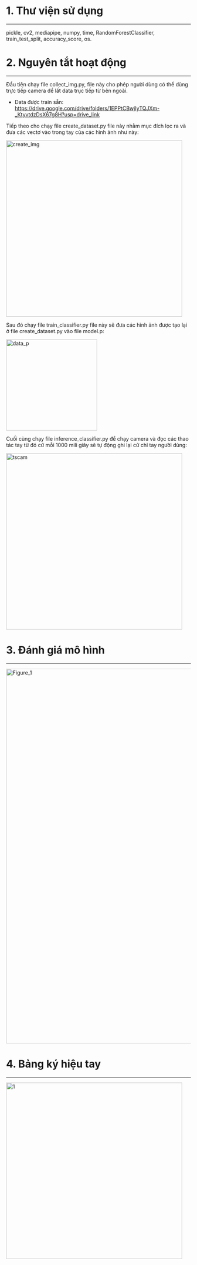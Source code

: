 # 1. Thư viện sử dụng
---
pickle, cv2, mediapipe, numpy, time, RandomForestClassifier, train_test_split, accuracy_score, os.

# 2. Nguyên tắt hoạt động
---

Đầu tiên chạy file collect_img.py, file này cho phép người dùng có thể dùng trực tiếp camera để lất data trục tiếp từ bên ngoài.
  + Data được train sẵn: https://drive.google.com/drive/folders/1EPPtCBwjIyTQJXm-_KtyvtdzDsX67g8H?usp=drive_link

Tiếp theo cho chạy file create_dataset.py file này nhằm mục đích lọc ra và đưa các vectơ vào trong tay của các hình ảnh như này:

<img width="480" alt="create_img" src="https://github.com/user-attachments/assets/c21ea96f-e03d-479d-96d1-b69d5df91495">

Sau đó chạy file train_classifier.py file này sẽ đưa các hình ảnh được tạo lại ở file create_dataset.py vào file model.p:

<img width="248" alt="data_p" src="https://github.com/user-attachments/assets/9e3781b9-799c-456d-8fb5-0fd8b525cebc">

Cuối cùng chạy file inference_classifier.py để chạy camera và đọc các thao tác tay từ đó cứ mỗi 1000 mili giây sẽ tự động ghi lại cử chỉ tay người dùng:

<img width="480" alt="tscam" src="https://github.com/user-attachments/assets/5538937d-469e-4f5a-9441-f543e598e9ac">

# 3. Đánh giá mô hình
---

<img width="1020" alt="Figure_1" src="https://github.com/user-attachments/assets/b9387471-d06c-4786-b95c-3ed7e3325a11">

# 4. Bảng ký hiệu tay
---

<img width="480" alt="1" src="https://github.com/user-attachments/assets/7da4f464-a3c0-45ad-9411-15b1ae07428a">

